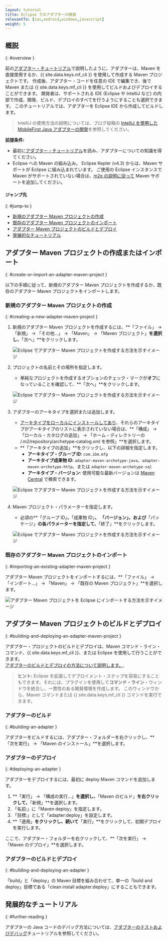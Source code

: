 ```yaml
---
layout: tutorial
title: Eclipse でのアダプターの開発
relevantTo: [ios,android,windows,javascript]
weight: 5
---
```

<!-- NLS_CHARSET=UTF-8 -->
## 概説
{: #overview }

前の[アダプター・チュートリアル](../)で説明したように、アダプターは、Maven を直接使用するか、{{ site.data.keys.mf_cli }} を使用して作成する Maven プロジェクトです。 作成後、アダプター・コードを任意の IDE で編集でき、後で Maven または {{ site.data.keys.mf_cli }} を使用してビルドおよびデプロイすることができます。 開発者は、サポートされる IDE (Eclipse や IntelliJ など) の内部で作成、開発、ビルド、デプロイのすべてを行うようにすることも選択できます。 このチュートリアルでは、アダプターを Eclipse IDE から作成してビルドします。

> IntelliJ の使用方法の説明については、ブログ投稿の [IntelliJ を使用した MobileFirst Java アダプターの開発]({{site.baseurl}}/blog/2016/03/31/using-intellij-to-develop-adapters)を参照してください。

**前提条件:**

* 最初に[アダプター・チュートリアル](../)を読み、アダプターについての知識を得てください。
* Eclipse への Maven の組み込み。 Eclipse Kepler (v4.3) からは、Maven サポートが Eclipse に組み込まれています。 ご使用の Eclipse インスタンスで Maven がサポートされていない場合は、[m2e の説明に従って](http://www.eclipse.org/m2e/) Maven サポートを追加してください。

#### ジャンプ先
{: #jump-to }

* [新規のアダプター Maven プロジェクトの作成](#creating-a-new-adapter-maven-project)
* [既存のアダプター Maven プロジェクトのインポート](#importing-an-existing-adapter-maven-project)
* [アダプター Maven プロジェクトのビルドとデプロイ](#building-and-deploying-an-adapter-maven-project)
* [発展的なチュートリアル](#further-reading)

## アダプター Maven プロジェクトの作成またはインポート
{: #create-or-import-an-adapter-maven-project }

以下の手順に従って、新規のアダプター Maven プロジェクトを作成するか、既存のアダプター Maven プロジェクトをインポートします。

### 新規のアダプター Maven プロジェクトの作成
{: #creating-a-new-adapter-maven-project }

1. 新規のアダプター Maven プロジェクトを作成するには、**「ファイル」 → 「新規」 → 「その他...」 → 「Maven」 → 「Maven プロジェクト」**を選択し、**「次へ」**をクリックします。

    ![Eclipse でアダプター Maven プロジェクトを作成する方法を示すイメージ](new-maven-project.png)

2. プロジェクトの名前とその場所を指定します。  
    - 単純なプロジェクトを作成するオプションのチェック・マークが**オフ**になっていることを確認して、**「次へ」**をクリックします。

    ![Eclipse でアダプター Maven プロジェクトを作成する方法を示すイメージ](select-project-name-and-location.png)

3. アダプターのアーキタイプを選択または追加します。
    - [アーキタイプをローカルにインストールしてあり](../creating-adapters/#install-maven)、それらのアーキタイプがアーキタイプのリストに表示されていない場合は、**「構成」 → 「ローカル・カタログの追加」 → 「ホーム・ディレクトリーの  /.m2/repository/archetype-catalog.xml を参照」**を選択します。
    - **「アーキタイプの追加」**をクリックし、以下の詳細を指定します。
        - **アーキタイプ・グループ ID**: `com.ibm.mfp`
        - **アーキタイプ成果物 ID**: `adapter-maven-archetype-java`、`adapter-maven-archetype-http`、または `adapter-maven-archetype-sql`
        - **アーキタイプ・バージョン**: 使用可能な最新バージョンは [Maven Central](http://search.maven.org/#search%7Cga%7C1%7Ccom.ibm.mfp) で検索できます。

    ![Eclipse でアダプター Maven プロジェクトを作成する方法を示すイメージ](create-an-archetype.png)

4. Maven プロジェクト・パラメーターを指定します。  
    - 必須の**「グループ ID」**、**「成果物 ID」**、 **「バージョン」**、および**「パッケージ」**の各パラメーターを指定して、**「終了」**をクリックします。

    ![Eclipse でアダプター Maven プロジェクトを作成する方法を示すイメージ](project-parameters.png)

### 既存のアダプター Maven プロジェクトのインポート
{: #importing-an-existing-adapter-maven-project }

アダプター Maven プロジェクトをインポートするには、**「ファイル」 → 「インポート...」 → 「Maven」 → 「既存の Maven プロジェクト」**を選択します。

![アダプター Maven プロジェクトを Eclipse にインポートする方法を示すイメージ](import-adapter-maven-project.png)

## アダプター Maven プロジェクトのビルドとデプロイ
{: #building-and-deploying-an-adapter-maven-project }

アダプター・プロジェクトのビルドとデプロイは、Maven コマンド・ライン・コマンド、{{ site.data.keys.mf_cli }}、または Eclipse を使用して行うことができます。  
[アダプターのビルドとデプロイの方法について説明します。](../creating-adapters/#build-and-deploy-adapters).

> <span class="glyphicon glyphicon-info-sign" aria-hidden="true"></span> **ヒント:** Eclipse を拡張してデプロイメント・ステップを容易にすることもできます。それには、プラグインを使用して**コマンド・ライン**・ウィンドウを統合し、一貫性のある開発環境を作成します。 このウィンドウから、Maven コマンドまたは {{ site.data.keys.mf_cli }} コマンドを実行できます。

### アダプターのビルド
{: #building-an-adapter }

アダプターをビルドするには、アダプター・フォルダーを右クリックし、**「次を実行」 → 「Maven のインストール」**を選択します。  

### アダプターのデプロイ
{: #deploying-an-adapter }

アダプターをデプロイするには、最初に deploy Maven コマンドを追加します。

1. **「実行」 → 「構成の実行...」**を選択し、**「Maven のビルド」**を右クリックして、**「新規」**を選択します。
2. 「名前:」に「Maven deploy」を指定します。
2. 「目標:」として「adapter:deploy」を設定します。
3. **「適用」**をクリックし、続いて**「実行」**をクリックして、初期デプロイを実行します。

ここで、アダプター・フォルダーを右クリックして、**「次を実行」 → 「Maven のデプロイ」**を選択します。

### アダプターのビルドとデプロイ
{: #building-and-deploying-an-adapter }

「build」と「deploy」の Maven 目標を組み合わせて、単一の「build and deploy」目標である「clean install adapter:deploy」にすることもできます。

## 発展的なチュートリアル
{: #further-reading }

アダプターの Java コードのデバッグ方法については、[アダプターのテストおよびデバッグ](../testing-and-debugging-adapters)チュートリアルを参照してください。
